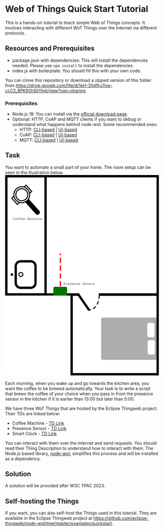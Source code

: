# Web of Things Quick Start Tutorial

This is a hands-on tutorial to teach simple Web of Things concepts. It involves interacting with different WoT Things over the Internet via different protocols.

## Resources and Prerequisites

- package.json with dependencies: This will install the dependencies needed. Please use `npm install` to install the dependencies.
- index.js with boilerplate: You should fill this with your own code.

You can clone this repository or download a zipped version of this folder from <https://drive.google.com/file/d/1eH-31qffru7nw-ccC2_8PK92hSIlYmit/view?usp=sharing>

### Prerequisites

- Node.js 18: You can install via the [official download page](https://nodejs.org/en/download).
- Optional: HTTP, CoAP and MQTT clients if you want to debug or understand what happens behind node-wot. Some recommended ones:
  - HTTP: [CLI-based](https://curl.se/) | [UI-based](https://www.postman.com/)
  - CoAP: [CLI-based](https://www.npmjs.com/package/coap-cli) | [UI-based](https://github.com/mkovatsc/Copper4Cr)
  - MQTT: [CLI-based](https://mosquitto.org/download/) | [UI-based](https://mqttx.app/downloads)

## Task

You want to automate a small part of your home. The room setup can be seen in the illustration below.
![Quickstart Setup](./quickstart-setup.svg)

Each morning, when you wake up and go towards the kitchen area, you want the coffee to be brewed automatically.
Your task is to write a script that brews the coffee of your choice when you pass in front the presence sensor in the kitchen if it is earlier than 13:00 but later than 5:00.

We have three WoT Things that are hosted by the Eclipse Thingweb project. Their TDs are linked below:

- Coffee Machine - [TD Link](https://zion.vaimee.com/things/urn:uuid:6823008a-032a-4e82-af03-7cb40231fbfe)
- Presence Sensor - [TD Link](https://zion.vaimee.com/things/urn:uuid:0a028f8e-8a91-4aaf-a346-9a48d440fd7c)
- Smart Clock - [TD Link](https://zion.vaimee.com/things/urn:uuid:913cf8cb-3687-4d98-8d2f-f6f27cfc7162)

You can interact with them over the Internet and send requests.
You should read their Thing Description to understand how to interact with them.
The Node.js based library, [node-wot](https://github.com/eclipse-thingweb/node-wot), simplifies this process and will be installed as a dependency.

## Solution

A solution will be provided after W3C TPAC 2023.

## Self-hosting the Things

If you want, you can also self-host the Things used in this tutorial. They are available in the Eclipse Thingweb project at <https://github.com/eclipse-thingweb/node-wot/tree/master/examples/quickstart>.
